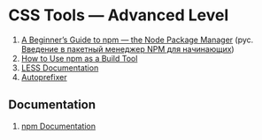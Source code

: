 # CSS Tools — Advanced Level

1. [A Beginner’s Guide to npm — the Node Package Manager](http://www.sitepoint.com/beginners-guide-node-package-manager/) (рус. [Введение в пакетный менеджер NPM для начинающих](http://prgssr.ru/development/vvedenie-v-paketnyj-menedzher-npm-dlya-nachinayushih.html))
2. [How to Use npm as a Build Tool](http://blog.keithcirkel.co.uk/how-to-use-npm-as-a-build-tool/)
2. [LESS Documentation](http://lesscss.org/features/)
2. [Autoprefixer](https://github.com/postcss/autoprefixer)

## Documentation

1. [npm Documentation](https://docs.npmjs.com/getting-started/)
